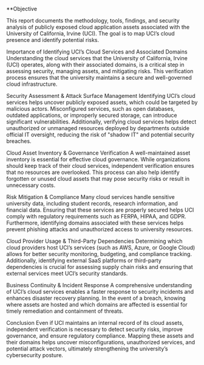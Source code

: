 **Objective

This report documents the methodology, tools, findings, and security analysis of publicly exposed cloud application assets associated with the University of California, Irvine (UCI). The goal is to map UCI’s cloud presence and identify potential risks.

Importance of Identifying UCI’s Cloud Services and Associated Domains
Understanding the cloud services that the University of California, Irvine (UCI) operates, along with their associated domains, is a critical step in assessing security, managing assets, and mitigating risks. This verification process ensures that the university maintains a secure and well-governed cloud infrastructure.

Security Assessment & Attack Surface Management
Identifying UCI’s cloud services helps uncover publicly exposed assets, which could be targeted by malicious actors. Misconfigured services, such as open databases, outdated applications, or improperly secured storage, can introduce significant vulnerabilities. Additionally, verifying cloud services helps detect unauthorized or unmanaged resources deployed by departments outside official IT oversight, reducing the risk of "shadow IT" and potential security breaches.

Cloud Asset Inventory & Governance Verification
A well-maintained asset inventory is essential for effective cloud governance. While organizations should keep track of their cloud services, independent verification ensures that no resources are overlooked. This process can also help identify forgotten or unused cloud assets that may pose security risks or result in unnecessary costs.

Risk Mitigation & Compliance
Many cloud services handle sensitive university data, including student records, research information, and financial data. Ensuring that these services are properly secured helps UCI comply with regulatory requirements such as FERPA, HIPAA, and GDPR. Furthermore, identifying domains associated with these services helps prevent phishing attacks and unauthorized access to university resources.

Cloud Provider Usage & Third-Party Dependencies
Determining which cloud providers host UCI’s services (such as AWS, Azure, or Google Cloud) allows for better security monitoring, budgeting, and compliance tracking. Additionally, identifying external SaaS platforms or third-party dependencies is crucial for assessing supply chain risks and ensuring that external services meet UCI’s security standards.

Business Continuity & Incident Response
A comprehensive understanding of UCI’s cloud services enables a faster response to security incidents and enhances disaster recovery planning. In the event of a breach, knowing where assets are hosted and which domains are affected is essential for timely remediation and containment of threats.

Conclusion
Even if UCI maintains an internal record of its cloud assets, independent verification is necessary to detect security risks, improve governance, and ensure regulatory compliance. Mapping these assets and their domains helps uncover misconfigurations, unauthorized services, and potential attack vectors, ultimately strengthening the university’s cybersecurity posture.